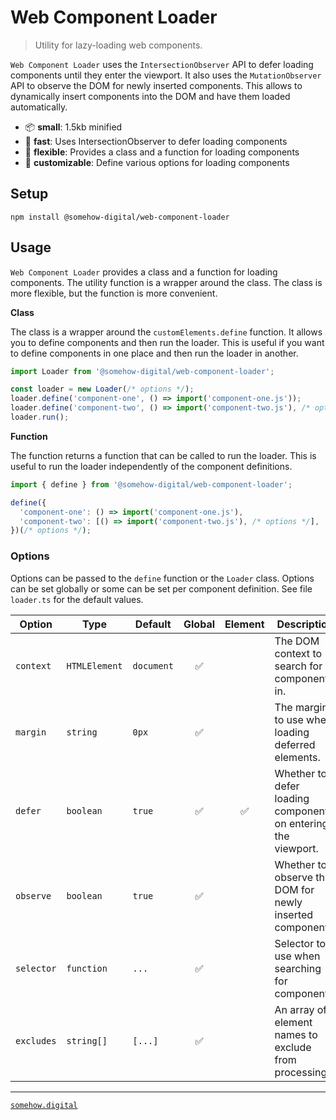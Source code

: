 # Web Component Loader
> Utility for lazy-loading web components.

`Web Component Loader` uses the `IntersectionObserver` API to defer loading components until they enter the viewport.
It also uses the `MutationObserver` API to observe the DOM for newly inserted components.
This allows to dynamically insert components into the DOM and have them loaded automatically.

- 📦 **small**: 1.5kb minified
- 🚀 **fast**: Uses IntersectionObserver to defer loading components
- 🧩 **flexible**: Provides a class and a function for loading components
- 🎨 **customizable**: Define various options for loading components

## Setup

```shell
npm install @somehow-digital/web-component-loader
```

## Usage

`Web Component Loader` provides a class and a function for loading components.
The utility function is a wrapper around the class. The class is more flexible,
but the function is more convenient.

**Class**

The class is a wrapper around the `customElements.define` function. It allows
you to define components and then run the loader. This is useful if you want
to define components in one place and then run the loader in another.

```typescript
import Loader from '@somehow-digital/web-component-loader';

const loader = new Loader(/* options */);
loader.define('component-one', () => import('component-one.js'));
loader.define('component-two', () => import('component-two.js'), /* options */);
loader.run();
```

**Function**

The function returns a function that can be called to run the loader.
This is useful to run the loader independently of the component definitions.

```typescript
import { define } from '@somehow-digital/web-component-loader';

define({
  'component-one': () => import('component-one.js'),
  'component-two': [() => import('component-two.js'), /* options */],
})(/* options */);
```

### Options

Options can be passed to the `define` function or the `Loader` class.
Options can be set globally or some can be set per component definition.
See file `loader.ts` for the default values.

| Option     | Type          | Default    | Global | Element | Description                                                   |
|------------|---------------|------------|:------:|:-------:|---------------------------------------------------------------|
| `context`  | `HTMLElement` | `document` |   ✅    |         | The DOM context to search for components in.                  |
| `margin`   | `string`      | `0px`      |   ✅    |         | The margin to use when loading deferred elements.             |
| `defer`    | `boolean`     | `true`     |   ✅    |    ✅    | Whether to defer loading components on entering the viewport. |
| `observe`  | `boolean`     | `true`     |   ✅    |         | Whether to observe the DOM for newly inserted components.     |
| `selector` | `function`    | `...`      |   ✅    |         | Selector to use when searching for components.                |
| `excludes` | `string[]`    | `[...]`    |   ✅    |         | An array of element names to exclude from processing.         |

---

[`somehow.digital`](https://somehow.digital/)
